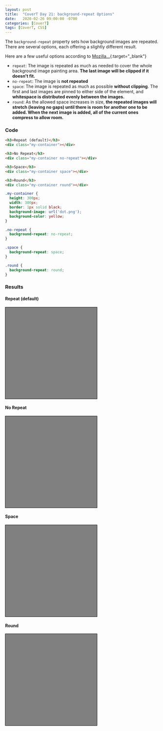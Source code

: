 ```yaml
---
layout: post
title:  "CoverT Day 21: background-repeat Options"
date:   2020-02-26 09:00:00 -0700
categories: [CoverT]
tags: [CoverT, CSS]
---
```


The `background-repeat` property sets how background images are repeated. There are several options, each offering a slightly different result.

Here are a few useful options according to [Mozilla...](https://developer.mozilla.org/en-US/docs/Web/CSS/background-repeat){:target="_blank"}

- `repeat`: The image is repeated as much as needed to cover the whole background image painting area. **The last image will be clipped if it doesn't fit.**
- `no-repeat`: The image is **not repeated**
- `space`: The image is repeated as much as possible **without clipping**. The first and last images are pinned to either side of the element, and **whitespace is distributed evenly between the images.**
- `round`: As the allowed space increases in size, **the repeated images will stretch (leaving no gaps) until there is room for another one to be added. When the next image is added, all of the current ones compress to allow room.**

### Code

```html
<h3>Repeat (default)</h3>
<div class="my-container"></div>

<h3>No Repeat</h3>
<div class="my-container no-repeat"></div>

<h3>Space</h3>
<div class="my-container space"></div>

<h3>Round</h3>
<div class="my-container round"></div>
```

```css
.my-container {
  height: 300px;
  width: 300px;
  border: 1px solid black;
  background-image: url('dot.png');
  background-color: yellow;
}

.no-repeat {
  background-repeat: no-repeat;
}

.space {
  background-repeat: space;
}

.round {
  background-repeat: round;
}
```

### Results

<style>
.my-container {
  height: 300px;
  width: 300px;
  border: 1px solid black;
  background-image: url('/assets/images/dot.png');
  background-color: grey;
}

.no-repeat {
  background-repeat: no-repeat;
}

.space {
  background-repeat: space;
}

.round {
  background-repeat: round;
}
</style>

#### Repeat (default)
<div class="my-container"></div>

#### No Repeat
<div class="my-container no-repeat"></div>

#### Space
<div class="my-container space"></div>

#### Round
<div class="my-container round"></div>